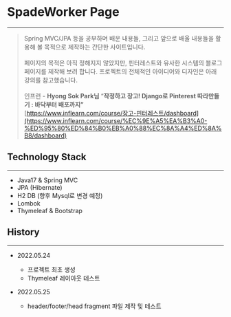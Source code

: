 # SpadeWorker Page

---

> Spring MVC/JPA 등을 공부하며 배운 내용들, 그리고 앞으로 배울 내용들을 활용해 볼 목적으로 제작하는 간단한 사이트입니다.
<br/><br/>
> 페이지의 목적은 아직 정해지지 않았지만, 핀터레스트와 유사한 시스템의 블로그 페이지를 제작해 보려 합니다.
프로젝트의 전체적인 아이디어와 디자인은 아래 강의를 참고했습니다.
> <br/><br/>
인프런 - **Hyong Sok Park님** “****작정하고 장고! Django로 Pinterest 따라만들기 : 바닥부터 배포까지”****
> <br/>
[https://www.inflearn.com/course/장고-핀터레스트/dashboard](https://www.inflearn.com/course/%EC%9E%A5%EA%B3%A0-%ED%95%80%ED%84%B0%EB%A0%88%EC%8A%A4%ED%8A%B8/dashboard)
> 

## T**echnology Stack**

---

- Java17 & Spring MVC
- JPA (Hibernate)
- H2 DB (향후 Mysql로 변경 예정)
- Lombok
- Thymeleaf & Bootstrap

## History

---

- 2022.05.24
    - 프로젝트 최초 생성
    - Thymeleaf 레이아웃 테스트

- 2022.05.25
    - header/footer/head fragment 파일 제작 및 테스트